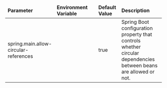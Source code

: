 <table>
  <thead>
      <tr>
          <td style="width: 25%"><b>Parameter</b></td><td style="width: 30%"><b>Environment Variable</b></td><td style="width: 15%"><b>Default Value</b></td><td style="width: 30%"><b>Description</b></td>
      </tr>
  </thead>
  <tbody>
      <tr>
          <td>spring.main.allow-circular-references</td>
          <td></td>
          <td>true</td>
          <td>Spring Boot configuration property that controls whether circular dependencies between beans are allowed or not.</td>
      </tr>
  </tbody>
</table>
